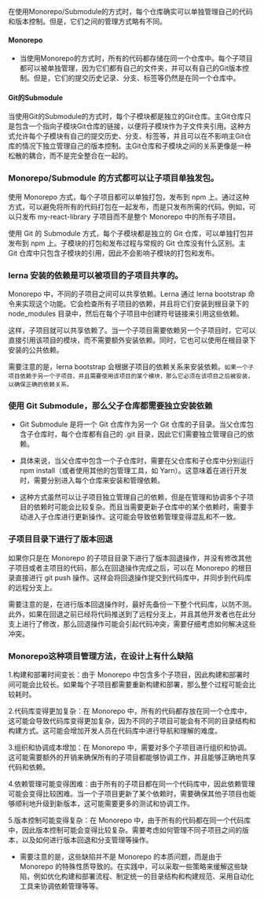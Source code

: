 在使用Monorepo/Submodule的方式时，每个仓库确实可以单独管理自己的代码和版本控制。但是，它们之间的管理方式略有不同。
#### Monorepo
* 当使用Monorepo的方式时，所有的代码都存储在同一个仓库中。每个子项目都可以被单独管理，因为它们都有自己的文件夹，并可以有自己的Git版本控制。但是，它们的提交历史记录、分支、标签等仍然是在同一个仓库中。
#### Git的Submodule
当使用Git的Submodule的方式时，每个子模块都是独立的Git仓库。主Git仓库只是包含一个指向子模块Git仓库的链接，以便将子模块作为子文件夹引用。这种方式允许每个子模块有自己的提交历史、分支、标签等，并且可以在不影响主Git仓库的情况下独立管理自己的版本控制。主Git仓库和子模块之间的关系更像是一种松散的耦合，而不是完全整合在一起的。

### Monorepo/Submodule 的方式都可以让子项目单独发包。

使用 Monorepo 方式，每个子项目都可以单独打包，发布到 npm 上。通过这种方式，可以避免将所有的代码打包在一起发布，而是只发布所需的代码。例如，可以只发布 my-react-library 子项目而不是整个 Monorepo 中的所有子项目。

使用 Git 的 Submodule 方式，每个子模块都是独立的 Git 仓库，可以单独打包并发布到 npm 上。子模块的打包和发布过程与常规的 Git 仓库没有什么区别。主 Git 仓库中只包含子模块的引用，因此不会影响子模块的打包和发布。


### lerna 安装的依赖是可以被项目的子项目共享的。
 Monorepo 中，不同的子项目之间可以共享依赖。Lerna 通过 lerna bootstrap 命令来实现这个功能。它会检查所有子项目的依赖，并且将它们安装到根目录下的 node_modules 目录中，然后在每个子项目中创建符号链接来引用这些依赖。

这样，子项目就可以共享依赖了。当一个子项目需要依赖另一个子项目时，它可以直接引用该项目的模块，而不需要额外安装依赖。同时，它也可以使用在根目录下安装的公共依赖。

需要注意的是，lerna bootstrap 会根据子项目的依赖关系来安装依赖。`如果一个子项目依赖于另一个子项目，并且需要使用该项目的某个模块，那么它必须在该项目之后被安装，以确保正确的依赖关系。`

### 使用 Git Submodule，那么父子仓库都需要独立安装依赖
* Git Submodule 是将一个 Git 仓库作为另一个 Git 仓库的子目录。当父仓库包含子仓库时，每个仓库都有自己的 .git 目录，因此它们需要独立管理自己的依赖。

* 具体来说，当父仓库中包含一个子仓库时，需要在父仓库和子仓库中分别运行 npm install（或者使用其他的包管理工具，如 Yarn）。这意味着在进行开发时，需要分别进入每个仓库来安装和管理依赖。

* 这种方式虽然可以让子项目独立管理自己的依赖，但是在管理和协调多个子项目的依赖时可能会比较复杂。而且当需要更新子仓库中的某个依赖时，需要手动进入子仓库进行更新操作。这可能会导致依赖管理变得混乱和不一致。

### 子项目目录下进行了版本回退
如果你只是在 Monorepo 的子项目目录下进行了版本回退操作，并没有修改其他子项目或者主项目的代码，那么在回退操作完成之后，可以在 Monorepo 的根目录直接进行 git push 操作。这样会将回退操作提交到代码库中，并同步到代码库的远程分支上。

需要注意的是，在进行版本回退操作时，最好先备份一下整个代码库，以防不测。此外，如果在回退之前已经将代码推送到了远程分支上，并且其他开发者也在此分支上进行了修改，那么回退操作可能会引起代码冲突，需要仔细考虑如何解决这些冲突。

### Monorepo这种项目管理方法，在设计上有什么缺陷
1.构建和部署时间变长：由于 Monorepo 中包含多个子项目，因此构建和部署时间可能会比较长。如果每个子项目都需要重新构建和部署，那么整个过程可能会比较耗时。

2.代码库变得更加复杂：在 Monorepo 中，所有的代码都存放在同一个仓库中，这可能会导致代码库变得更加复杂，因为不同的子项目可能会有不同的目录结构和构建方式。这可能会增加开发人员在代码库中进行导航和理解的难度。

3.组织和协调成本增加：在 Monorepo 中，需要对多个子项目进行组织和协调。这可能需要额外的开销来确保所有的子项目都能够协调工作，并且能够正确地共享代码和依赖。

4.依赖管理可能变得困难：由于所有的子项目都在同一个代码库中，因此依赖管理可能会变得比较困难。当一个子项目更新了某个依赖时，需要确保其他子项目也能够顺利地升级到新版本，这可能需要更多的测试和协调工作。

5.版本控制可能变得复杂：在 Monorepo 中，由于所有的代码都在同一个代码库中，因此版本控制可能会变得比较复杂。需要考虑如何管理不同子项目之间的版本，以及如何进行版本回退和分支管理等操作。

* 需要注意的是，这些缺陷并不是 Monorepo 的本质问题，而是由于 Monorepo 的特殊性质导致的。在实践中，可以采取一些策略来缓解这些缺陷，例如优化构建和部署流程、制定统一的目录结构和构建规范、采用自动化工具来协调依赖管理等等。